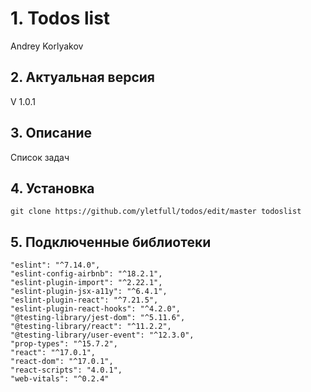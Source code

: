 # 1. Todos list
Andrey Korlyakov  

## 2. Актуальная версия  
V 1.0.1 

## 3. Описание  
Список задач

## 4. Установка  
`git clone https://github.com/yletfull/todos/edit/master todoslist`

## 5. Подключенные библиотеки  
    "eslint": "^7.14.0",  
    "eslint-config-airbnb": "^18.2.1",  
    "eslint-plugin-import": "^2.22.1",  
    "eslint-plugin-jsx-a11y": "^6.4.1",  
    "eslint-plugin-react": "^7.21.5",  
    "eslint-plugin-react-hooks": "^4.2.0",
    "@testing-library/jest-dom": "^5.11.6",  
    "@testing-library/react": "^11.2.2",  
    "@testing-library/user-event": "^12.3.0",  
    "prop-types": "^15.7.2",  
    "react": "^17.0.1",  
    "react-dom": "^17.0.1",  
    "react-scripts": "4.0.1",  
    "web-vitals": "^0.2.4"  

